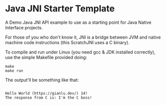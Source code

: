 # Java JNI Starter Template

A Demo Java JNI API example to use as a starting point for Java Native Interface projects.

For those of you who don't know it, JNI is a bridge between JVM and native machine code instructions (this ScratchJNI uses a C binary).

To compile and run under Linux (you need gcc & JDK installed correctly), use the simple Makefile provided doing:

```
make
make run
```

The output'll be something like that:

```

Hello World (https://gianlu.dev/) 14!
The response from C is: I'm the C boss!

```
